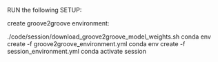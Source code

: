 RUN the following SETUP:

create groove2groove environment:

./code/session/download_groove2groove_model_weights.sh
conda env create -f groove2groove_environment.yml
conda env create -f session_environment.yml
conda activate session
